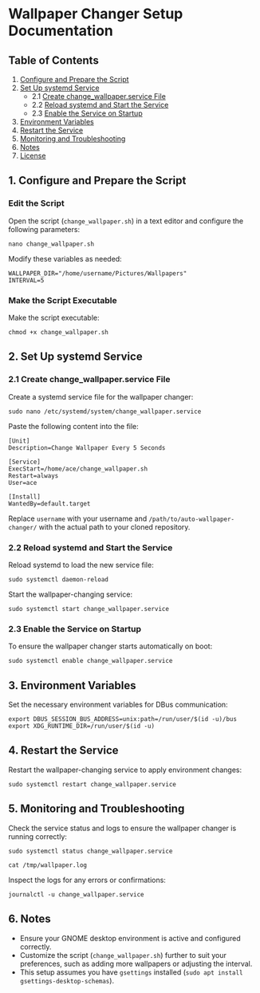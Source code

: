 # Wallpaper Changer Setup Documentation

## Table of Contents
1. [Configure and Prepare the Script](#1-configure-and-prepare-the-script)
2. [Set Up systemd Service](#2-set-up-systemd-service)
   - 2.1 [Create change_wallpaper.service File](#21-create-change_wallpaperservice-file)
   - 2.2 [Reload systemd and Start the Service](#22-reload-systemd-and-start-the-service)
   - 2.3 [Enable the Service on Startup](#23-enable-the-service-on-startup)
3. [Environment Variables](#3-environment-variables)
4. [Restart the Service](#4-restart-the-service)
5. [Monitoring and Troubleshooting](#5-monitoring-and-troubleshooting)
6. [Notes](#6-notes)
7. [License](#7-license)

## 1. Configure and Prepare the Script

### Edit the Script
Open the script (`change_wallpaper.sh`) in a text editor and configure the following parameters:
```
nano change_wallpaper.sh
```
Modify these variables as needed:
```
WALLPAPER_DIR="/home/username/Pictures/Wallpapers"
INTERVAL=5
```

### Make the Script Executable
Make the script executable:
```
chmod +x change_wallpaper.sh
```

## 2. Set Up systemd Service

### 2.1 Create change_wallpaper.service File
Create a systemd service file for the wallpaper changer:
```
sudo nano /etc/systemd/system/change_wallpaper.service
```
Paste the following content into the file:
```
[Unit]
Description=Change Wallpaper Every 5 Seconds

[Service]
ExecStart=/home/ace/change_wallpaper.sh
Restart=always
User=ace

[Install]
WantedBy=default.target

```
Replace `username` with your username and `/path/to/auto-wallpaper-changer/` with the actual path to your cloned repository.

### 2.2 Reload systemd and Start the Service
Reload systemd to load the new service file:
```
sudo systemctl daemon-reload
```
Start the wallpaper-changing service:
```
sudo systemctl start change_wallpaper.service
```

### 2.3 Enable the Service on Startup
To ensure the wallpaper changer starts automatically on boot:
```
sudo systemctl enable change_wallpaper.service
```

## 3. Environment Variables
Set the necessary environment variables for DBus communication:
```
export DBUS_SESSION_BUS_ADDRESS=unix:path=/run/user/$(id -u)/bus
export XDG_RUNTIME_DIR=/run/user/$(id -u)
```

## 4. Restart the Service
Restart the wallpaper-changing service to apply environment changes:
```
sudo systemctl restart change_wallpaper.service
```

## 5. Monitoring and Troubleshooting
Check the service status and logs to ensure the wallpaper changer is running correctly:
```
sudo systemctl status change_wallpaper.service
```
```
cat /tmp/wallpaper.log
```
Inspect the logs for any errors or confirmations:
```
journalctl -u change_wallpaper.service
```

## 6. Notes
- Ensure your GNOME desktop environment is active and configured correctly.
- Customize the script (`change_wallpaper.sh`) further to suit your preferences, such as adding more wallpapers or adjusting the interval.
- This setup assumes you have `gsettings` installed (`sudo apt install gsettings-desktop-schemas`).
